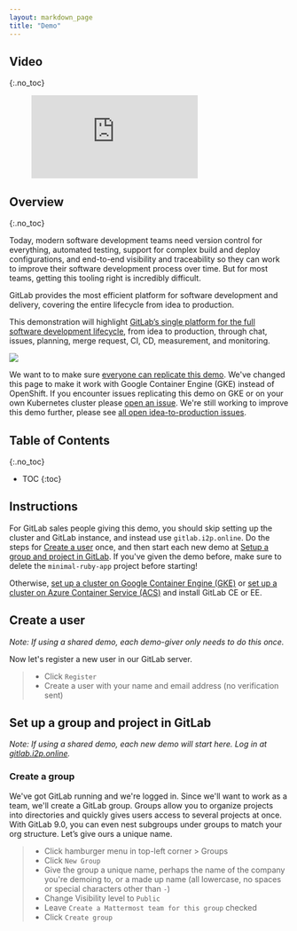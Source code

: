 ```yaml
---
layout: markdown_page
title: "Demo"
---
```


## Video
{:.no_toc}

<figure class="video_container">
  <iframe src="https://www.youtube.com/embed/PoBaY_rqeKA" frameborder="0" allowfullscreen="true"> </iframe>
</figure>

## Overview
{:.no_toc}

Today, modern software development teams need version control for everything, automated testing, support for complex build and deploy configurations, and end-to-end visibility and traceability so they can work to improve their software development process over time. But for most teams, getting this tooling right is incredibly difficult.

GitLab provides the most efficient platform for software development and delivery, covering the entire lifecycle from idea to production.

This demonstration will highlight [GitLab’s single platform for the full software development lifecycle](https://about.gitlab.com/direction/#scope), from idea to production, through chat, issues, planning, merge request, CI, CD, measurement, and monitoring.

![](handbook/sales/lifecycle.png)

We want to to make sure [everyone can replicate this demo](https://gitlab.com/gitlab-org/gitlab-ce/issues/25986).
We've changed this page to make it work with Google Container Engine (GKE) instead of OpenShift.
If you encounter issues replicating this demo on GKE or on your own Kubernetes cluster please [open an issue](https://gitlab.com/gitlab-org/kubernetes-gitlab-demo/issues/new).
We're still working to improve this demo further, please see [all open idea-to-production issues](https://gitlab.com/groups/gitlab-org/issues?scope=all&state=opened&utf8=%E2%9C%93&label_name%5B%5D=idea-to-production).

## Table of Contents
{:.no_toc}

- TOC
{:toc}

## Instructions

For GitLab sales people giving this demo, you should skip setting up the cluster and GitLab instance, and instead use `gitlab.i2p.online`. Do the steps for [Create a user](#create-a-user) once, and then start each new demo at [Setup a group and project in GitLab](#set-up-a-group-and-project-in-gitlab). If you've given the demo before, make sure to delete the `minimal-ruby-app` project before starting!

Otherwise, [set up a cluster on Google Container Engine (GKE)](gke-setup) or [set up a cluster on Azure Container Service (ACS)](acs-setup) and install GitLab CE or EE.

## Create a user

*Note: If using a shared demo, each demo-giver only needs to do this once.*

Now let's register a new user in our GitLab server.

> * Click `Register`
> * Create a user with your name and email address (no verification sent)

## Set up a group and project in GitLab

*Note: If using a shared demo, each new demo will start here. Log in at [gitlab.i2p.online](https://gitlab.i2p.online).*

### Create a group

We've got GitLab running and we're logged in. Since we'll want to work as a team, we'll create a GitLab group. Groups allow you to organize projects into directories and quickly gives users access to several projects at once. With GitLab 9.0, you can even nest subgroups under groups to match your org structure. Let’s give ours a unique name.

> * Click hamburger menu in top-left corner > Groups
> * Click `New Group`
> * Give the group a unique name, perhaps the name of the company you're demoing to, or a made up name (all lowercase, no spaces or special characters other than `-`)
> * Change Visibility level to `Public`
> * Leave `Create a Mattermost team for this group` checked
> * Click `Create group`